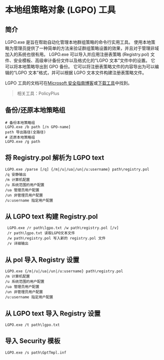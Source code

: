 # 本地组策略对象 (LGPO) 工具

## 简介

LGPO.exe 是旨在帮助自动化管理本地群组策略的命令行实用工具。 使用本地策略为管理员提供了一种简单的方法来验证群组策略设置的效果，并且对于管理非域加入的系统也很有用。 LGPO.exe 可以导入并应用注册表策略 (Registry.pol) 文件、安全模板、高级审计备份文件以及格式化的“LGPO 文本”文件中的设置。 它可以将本地策略导出到 GPO 备份。 它可以将注册表策略文件的内容导出为可以编辑的“LGPO 文本”格式，并可以根据 LGPO 文本文件构建注册表策略文件。

LGPO 工具的文档可在[Microsoft 安全指南博客](https://docs.microsoft.com/en-us/windows/security/threat-protection/security-compliance-toolkit-10)或[下载工具](https://www.microsoft.com/download/details.aspx?id=55319)中找到。

> 相关工具：PolicyPlus

## 备份/还原本地策略组

```properties
# 备份本地策略组
LGPO.exe /b path [/n GPO-name]
path 导出路径(全路径)
# 还原本地策略组
LGPO.exe /g path
```

## 将 Registry.pol 解析为 LGPO text

```properties
LGPO.exe /parse [/q] {/m|/u|/ua|/un|/u:username} path\registry.pol
/q 安静输出
/m 计算机配置
/u 系统范围的用户配置
/ua 管理员用户配置
/un 非管理员用户配置
/u:username 指定用户配置
```

## 从 LGPO text 构建 Registry.pol

```properties
 LGPO.exe /r path\lgpo.txt /w path\registry.pol [/v]
 /r path\lgpo.txt 读取LGPO文本文件
 /w path\registry.pol 写入新的 registry.pol 文件
 /v 详细输出
```

## 从 pol 导入 Registry 设置

```properties
LGPO.exe {/m|/u|/ua|/un|/u:username} path\registry.pol
/m 计算机配置
/u 系统范围的用户配置
/ua 管理员用户配置
/un 非管理员用户配置
/u:username 指定用户配置
```

## 从 LGPO text 导入 Registry 设置

```properties
LGPO.exe /t path\lgpo.txt
```

## 导入 Security 模板

```properties
LGPO.exe /s path\GptTmpl.inf
```
